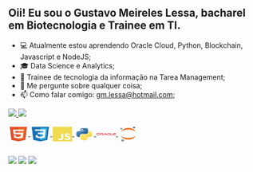 ## Oii! Eu sou o Gustavo Meireles Lessa, bacharel em Biotecnologia e Trainee em TI.
- 💻 Atualmente estou aprendendo Oracle Cloud, Python, Blockchain, Javascript e NodeJS;
- 🎓 Data Science e Analytics;
- 💼 Trainee de tecnologia da informação na Tarea Management;
- 💬 Me pergunte sobre qualquer coisa;
- 📫 Como falar comigo: gm.lessa@hotmail.com;
 <div>
  <a href="https://github.com/gmlessa">
  <img height="180em" <img src="https://github-readme-stats.vercel.app/api?username=gmlessa)](https://github.com/gmlessa/github-readme-stats"/>
  <img height="180em" src="https://github-readme-stats.vercel.app/api/top-langs/?username=gmlessa&count_private=true&include_all_commits=true&border_radius=5px&title_color=fff&icon_color=fff&text_color=fff&bg_color=000000&layout=compact"/>
<div>
<div style="display: inline_block"><br>
 <img align="center" alt="Gustavo-HTML" height="30" width="40" src="https://raw.githubusercontent.com/devicons/devicon/master/icons/html5/html5-original.svg">
 <img align="center" alt="Gustavo-CSS" height="30" width="40" src="https://raw.githubusercontent.com/devicons/devicon/master/icons/css3/css3-original.svg">
 <img align="center" alt="Gustavo-Js" height="30" width="40" src="https://raw.githubusercontent.com/devicons/devicon/master/icons/javascript/javascript-plain.svg">
 <img align="center" alt="Gustavo-Python" height="30" width="40" src="https://raw.githubusercontent.com/devicons/devicon/master/icons/python/python-original.svg">
 <img align="center" alt="Gustavo-Oracle" height="30" width="40" src="https://raw.githubusercontent.com/devicons/devicon/master/icons/oracle/oracle-original.svg">
 <img align="center" alt="Gustavo-Oracle" height="30" width="40" src="https://raw.githubusercontent.com/devicons/devicon/master/icons/jupyter/jupyter-original.svg">
 </div>
  
  ##
 
<div> 
  <a href="https://instagram.com/gm.lessa" target="_blank"><img src="https://img.shields.io/badge/-Instagram-%23E4405F?style=for-the-badge&logo=instagram&logoColor=white" target="_blank"></a>
  <a href = "mailto:gm.lessa@hotmail.com"><img src="https://img.shields.io/badge/-Outlook-%23333?style=for-the-badge&logo=outlook&logoColor=red" target="_blank"></a>
  <a href="https://www.linkedin.com/in/gmlessa" target="_blank"><img src="https://img.shields.io/badge/-LinkedIn-%230077B5?style=for-the-badge&logo=linkedin&logoColor=white" target="_blank"></a> 
   
 
</div>
